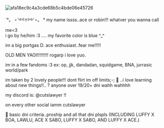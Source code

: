 ![afa18ec9c4a3cde68b5c4bde06e45726](https://github.com/user-attachments/assets/4faa5e8d-72d1-4a55-bce9-88a739b61815)



`°。 ⋆༺♱༻⋆。 °
my name issss..ace or robin!!! whatver you wanna call me<3   
i go by he/him :3
....
my favorite color is blue ^_^

im a big portgas D. ace enthusiast..fear me!!!!! 

OLD MEN YAOI!!!!!!!!! rogarp i love yuo.

 im in a few fandoms :3
ex: op, jjk, dandadan, squidgame, BNA, jurrasic world/park
 
 im taken by 2 lovely people!!! dont flirt im off limits;-; 🌸
..i love learning about new things!!..
? anyone over 19/20+ dni wahh wahhhh

my discord is: @cutslawyer !! 
 
 on every other social iamm cutslawyer 


🚫 basic dni criteria..proship and all that dni plspls (INCLUDING LUFFY X BOA, LAWLU, ACE X SABO, LUFFY X SABO, AND LUFFY X ACE.)

